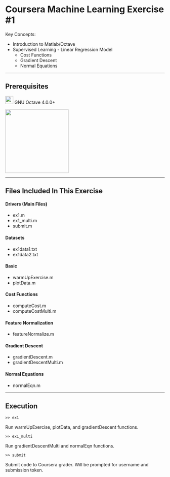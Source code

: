 Coursera Machine Learning Exercise #1
===================
Key Concepts:

* Introduction to Matlab/Octave
* Supervised Learning - Linear Regression Model
	* Cost Functions
	* Gradient Descent
	* Normal Equations

----------
Prerequisites
-----------
<img src="https://www.gnu.org/software/octave/images//logo.png" width="25" height="25" /> GNU Octave 4.0.0+

<img src="http://itprocurement.unl.edu/software_product_images/matlablogo.jpg" width="200"/>

----------
Files Included In This Exercise
-------------

#### Drivers (Main Files)
* ex1.m
* ex1_multi.m
* submit.m

#### Datasets
* ex1data1.txt
* ex1data2.txt

#### Basic
* warmUpExercise.m
* plotData.m

#### Cost Functions
* computeCost.m
* computeCostMulti.m

#### Feature Normalization
* featureNormalize.m

#### Gradient Descent
* gradientDescent.m
* gradientDescentMulti.m

#### Normal Equations
* normalEqn.m

----------
Execution
-------------

```
>> ex1
```
Run warmUpExercise, plotData, and gradientDescent functions.

```
>> ex1_multi
```
Run gradientDescentMulti and normalEqn functions.

```
>> submit
```
Submit code to Coursera grader. Will be prompted for username and submission token.
